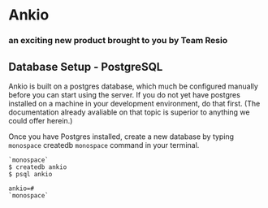 # Ankio  
### an exciting new product brought to you by Team Resio

Database Setup - PostgreSQL
---------------------------
Ankio is built on a postgres database, which much be configured manually before you can start using the server. If you do not yet have postgres installed on a machine in your development environment, do that first. (The documentation already avaliable on that topic is superior to anything we could offer herein.)

Once you have Postgres installed, create a new database by typing `monospace` createdb `monospace` command in your terminal.
	
	`monospace`
	$ createdb ankio
	$ psql ankio

	ankio=#
	`monospace`
